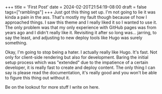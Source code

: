 +++
title = 'First Post'
date = 2024-02-20T21:54:19-08:00
draft = false
tags=["ramblings"]
+++
Just got this thing set up. I'm not going to lie it was kinda a pain in the ass. That's mostly my fault though because of how I approached things. I saw this theme and I really liked it so I wanted to use it. The only problem was that my only experience with GitHub pages was from years ago and I didn't really like it. Revisiting it after so long was... jarring, to say the least, and adjusting to new deploy tools like Hugo was surely something.

Okay, I'm going to stop being a hater. I actually really like Hugo. It's fast. Not only for client-side rendering but also for development. Baring the initial setup process which was "extended" due to the impatience of a certain developer, it is really fast to create and deploy content. The only thing I can say is please read the documentation, it's really good and you won't be able to figure this thing out without it. 

Be on the lookout for more stuff I write on here. 
